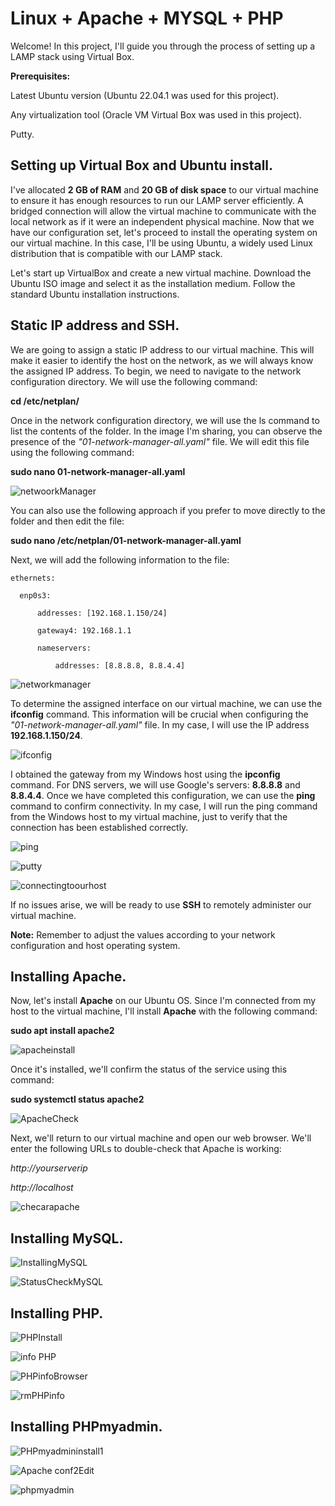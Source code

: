 # Linux + Apache + MYSQL + PHP

Welcome! In this project, I'll guide you through the process of setting up a LAMP stack using Virtual Box.

**Prerequisites:**

Latest Ubuntu version (Ubuntu 22.04.1 was used for this project).

Any virtualization tool (Oracle VM Virtual Box was used in this project).

Putty.

## Setting up Virtual Box and Ubuntu install.
I've allocated **2 GB of RAM** and **20 GB of disk space** to our virtual machine to ensure it has enough resources to run our LAMP server efficiently. A bridged connection will allow the virtual machine to communicate with the local network as if it were an independent physical machine.
Now that we have our configuration set, let's proceed to install the operating system on our virtual machine. In this case, I'll be using Ubuntu, a widely used Linux distribution that is compatible with our LAMP stack.

Let's start up VirtualBox and create a new virtual machine.
Download the Ubuntu ISO image and select it as the installation medium.
Follow the standard Ubuntu installation instructions.

## Static IP address and SSH.
We are going to assign a static IP address to our virtual machine. This will make it easier to identify the host on the network, as we will always know the assigned IP address. To begin, we need to navigate to the network configuration directory. We will use the following command:

**cd /etc/netplan/**

Once in the network configuration directory, we will use the ls command to list the contents of the folder. In the image I'm sharing, you can observe the presence of the *"01-network-manager-all.yaml"* file. We will edit this file using the following command:

**sudo nano 01-network-manager-all.yaml**
<p align="center">
  
  ![netwoorkManager](https://github.com/AlduVG/LAMP/assets/131760637/eaab4ba2-723f-4e37-a10e-6294ace0d246)</p> 
  
You can also use the following approach if you prefer to move directly to the folder and then edit the file:

**sudo nano /etc/netplan/01-network-manager-all.yaml**

Next, we will add the following information to the file:

    ethernets:
  
      enp0s3:
    
          addresses: [192.168.1.150/24]
        
          gateway4: 192.168.1.1

          nameservers:
        
              addresses: [8.8.8.8, 8.8.4.4]
            
<p align="center">
  
  ![networkmanager](https://github.com/AlduVG/LAMP/assets/131760637/bb927f21-bc6d-4367-8783-66c834952456)</p>
  
To determine the assigned interface on our virtual machine, we can use the **ifconfig** command. This information will be crucial when configuring the *"01-network-manager-all.yaml"* file. In my case, I will use the IP address **192.168.1.150/24**.
 <p align="center">   
   
  ![ifconfig](https://github.com/AlduVG/LAMP/assets/131760637/2e3cfa16-5dea-4215-a7ec-a8a0e1fe7a60)</p>   

I obtained the gateway from my Windows host using the **ipconfig** command. For DNS servers, we will use Google's servers: **8.8.8.8** and **8.8.4.4**.
Once we have completed this configuration, we can use the **ping** command to confirm connectivity. In my case, I will run the ping command from the Windows host to my virtual machine, just to verify that the connection has been established correctly.
<p align="center">
  
  ![ping](https://github.com/AlduVG/LAMP/assets/131760637/4ceec0ba-97b8-42b0-9b7f-d9175bdd78b8)</p>
  
<p align="center">
  
  ![putty](https://github.com/AlduVG/LAMP/assets/131760637/a34ee77b-0820-4aec-bebd-8edbb2fed872)</p>    
  
<p align="center">
  
  ![connectingtoourhost](https://github.com/AlduVG/LAMP/assets/131760637/48483b35-fd87-4cd9-9bab-869f7778a926)</p>
If no issues arise, we will be ready to use **SSH** to remotely administer our virtual machine.

**Note:** Remember to adjust the values according to your network configuration and host operating system.

## Installing Apache.
Now, let's install **Apache** on our Ubuntu OS. Since I'm connected from my host to the virtual machine, I'll install **Apache** with the following command:


**sudo apt install apache2**
<p align="center">
  
  ![apacheinstall](https://github.com/AlduVG/LAMP/assets/131760637/09234a30-243f-4421-90a1-46f7ee325653)
</p>

Once it's installed, we'll confirm the status of the service using this command:

**sudo systemctl status apache2**

<p align="center">
  
  ![ApacheCheck](https://github.com/AlduVG/LAMP/assets/131760637/5ad86d2d-a376-4b12-9f94-ca5e2515fdf6)
</p>

Next, we'll return to our virtual machine and open our web browser. We'll enter the following URLs to double-check that Apache is working:

*http://yourserverip*

*http://localhost*

<p align="center"> 
  
  ![checarapache](https://github.com/AlduVG/LAMP/assets/131760637/4215329c-d7af-499a-a013-636d9746e668)</p>

## Installing MySQL.
  <p align="center">
    
  ![InstallingMySQL](https://github.com/AlduVG/LAMP/assets/131760637/2c8c3dce-b0e8-4593-82bc-721e178fc14a)</p>
 <p align="center">
  
  ![StatusCheckMySQL](https://github.com/AlduVG/LAMP/assets/131760637/aca7fddb-3d40-4c94-b472-d08f4ce5de7a)</p> 
## Installing PHP.

<p align="center">
  
  ![PHPInstall](https://github.com/AlduVG/LAMP/assets/131760637/fe9f0ee0-c71c-4888-89c5-42cdfea61ff9)</p>
    <p align="center">
  
  ![info PHP](https://github.com/AlduVG/LAMP/assets/131760637/6e535b1c-9360-46fa-abdd-ae2b92288c92)</p>
  <p align="center">
  
  ![PHPinfoBrowser](https://github.com/AlduVG/LAMP/assets/131760637/195a1aef-53e9-4c88-89d0-846d578d427a)</p>
  <p align="center">
  
  ![rmPHPinfo](https://github.com/AlduVG/LAMP/assets/131760637/a1381cad-83d0-43c9-8c91-8fc9451c9c10)</p>
## Installing PHPmyadmin.
<p align="center">
  
  ![PHPmyadmininstall1](https://github.com/AlduVG/LAMP/assets/131760637/5e0d8d39-a1f1-4651-8f76-ba801512e49e)</p>
<p align="center"> 
  
  ![Apache conf2Edit](https://github.com/AlduVG/LAMP/assets/131760637/672e3b72-7f02-4280-9bc2-67f846ec27ae)
</p>  
<p align="center">
  
  ![phpmyadmin](https://github.com/AlduVG/LAMP/assets/131760637/cdd5fd49-d544-4ca6-bfbf-9d073037187f)</p>














